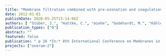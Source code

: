 ```yaml
---
title: "Membrane filtration combined with pre-ozonation and coagulation for water reuse: Case study with ceramic and polymeric membranes."
date: 2012-01-01
publishDate: 2020-05-25T15:14:06Z
authors: [ "Stüber, J.", "Hattke, C.", "miehe", "Godehardt, M.", "Köhler, M.", "Lesjean, B." ]
publication_types: ["0"]
abstract: ""
featured: false
publication: " p 26 *In:* 8th International Conference on Membranes in Drinking and Industrial Water Production (MDIW).. Leeuwarden, Netherlands. 10-12 September 2012"
projects: ["oxeram-2"]
---
```


